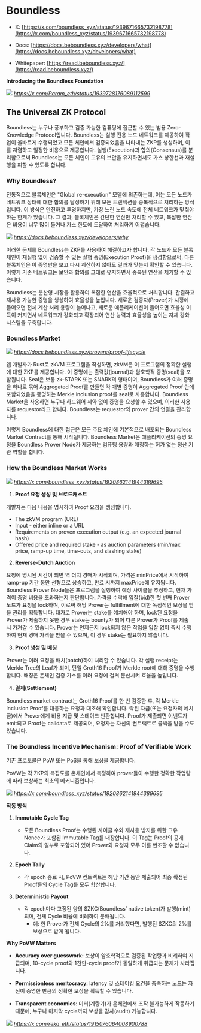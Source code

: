 # Boundless

* X: [https://x.com/boundless_xyz/status/1939671665732198778](https://x.com/boundless_xyz/status/1939671665732198778)

* Docs: [https://docs.beboundless.xyz/developers/what](https://docs.beboundless.xyz/developers/what)

* Whitepaper: [https://read.beboundless.xyz/](https://read.beboundless.xyz/)


**Introducing the Boundless Foundation**

![](img/boundless1.png)
*https://x.com/Param_eth/status/1939728176089112599*

## The Universal ZK Protocol

Boundless는 누구나 풍부하고 검증 가능한 컴퓨팅에 접근할 수 있는 범용 Zero-Knowledge Protocol입니다. Boundless는 실행 전용 노드 네트워크를 제공하여 작업이 올바르게 수행되었고 모든 체인에서 검증되었음을 나타내는 ZKP를 생성하며, 이를 저렴하고 일정한 비용으로 제공합니다. 실행(Execution)과 합의(Consensus)를 분리함으로써 Boundless는 모든 체인이 고유의 보안을 유지하면서도 가스 상한선과 재실행을 피할 수 있도록 합니다.

### Why Boundless?

전통적으로 블록체인은 "Global re-execution" 모델에 의존하는데, 이는 모든 노드가 네트워크 상태에 대한 합의를 달성하기 위해 모든 트랜잭션을 중복적으로 처리하는 방식입니다. 이 방식은 안전하고 투명하지만, 가장 느린 노드 속도에 전체 네트워크가 맞춰야 하는 한계가 있습니다. 그 결과, 블록체인은 간단한 연산만 처리할 수 있고, 복잡한 연산은 비용이 너무 많이 들거나 가스 한도에 도달하여 처리하기 어렵습니다.

![](img/boundless2.png)
*https://docs.beboundless.xyz/developers/why*

이러한 문제를 Boundless는 ZKP를 사용하여 해결하고자 합니다. 각 노드가 모든 블록체인이 재실행 없이 검증할 수 있는 실행 증명(Execution Proof)을 생성함으로써, 다른 블록체인은 이 증명만을 보고 다시 계산하지 않아도 결과가 맞는지 확인할 수 있습니다. 이렇게 기존 네트워크는 보안과 합의를 그대로 유지하면서 중복된 연산을 제거할 수 있습니다.

Boundless는 분산형 시장을 활용하여 복잡한 연산을 효율적으로 처리합니다. 간결하고 재사용 가능한 증명을 생성하여 효율성을 높입니다. 새로운 검증자(Prover)가 시장에 들어오면 전체 계산 처리 용량이 늘어나고, 새로운 애플리케이션이 들어오면 효율성 이득이 커지면서 네트워크가 강화되고 확장되어 연산 능력과 효율성을 높이는 자체 강화 시스템을 구축합니다.

### Boundless Market

![](img/boundless3.png)
*https://docs.beboundless.xyz/provers/proof-lifecycle*

앱 개발자가 Rust로 zkVM 프로그램을 작성하면, zkVM은 이 프로그램의 정확한 실행에 대한 ZKP를 제공합니다. 이 증명에는 출력값(journal)과 암호학적 증명(seal)을 포함됩니다. Seal은 보통 zk-STARK 또는 SNARK의 형태이며, Boundless가 여러 증명을 하나로 묶어 Aggregated Proof를 만들면 각 개별 증명이 Aggregated Proof 안에 포함되었음을 증명하는 Merkle inclusion proof를 seal로 사용합니다.
Boundless Market을 사용하면 누구나 하드웨어 제약 없이 증명을 요청할 수 있으며, 이러한 사용자를 requestor라고 합니다. Boundless는 requestor와 prover 간의 연결을 관리합니다.

이렇게 Boundless에 대한 접근은 모든 주요 체인에 기본적으로 배포되는 Boundless Market Contract를 통해 시작됩니다. Boundless Market은 애플리케이션의 증명 요청을 Boundless Prover Node가 제공하는 컴퓨팅 용량과 매칭하는 허가 없는 청산 기관 역할을 합니다.


### How the Boundless Market Works
![](img/boundless5.png)
*https://x.com/boundless_xyz/status/1920862141944389695*

1. **Proof 요청 생성 및 브로드캐스트**

개발자는 다음 내용을 명시하여 Proof 요청을 생성합니다.

- The zkVM program (URL)
- Input - either inline or a URL
- Requirements on proven execution output (e.g. an expected journal hash)
- Offered price and required stake - as auction parameters (min/max price, ramp-up time, time-outs, and slashing stake)

2. **Reverse-Dutch Auction**

요청에 명시된 시간이 되면 역 더치 경매가 시작되며, 가격은 minPrice에서 시작하여 ramp-up 기간 동안 선형으로 상승하고, 만료 시까지 maxPrice에 유지됩니다. Boundless Prover Node들은 프로그램을 실행하여 예상 사이클을 추정하고, 현재 가격이 증명 비용을 초과하는지 판단합니다. 가격을 수락해 입찰(bid)한 첫 번째 Prover 노드가 요청을 lock하며, 이로써 해당 Prover는 fulfillment에 대한 독점적인 보상을 받을 권리를 획득합니다. 대가로 Prover는 stake를 예치해야 하며, lock된 요청을 Prover가 제출하지 못한 경우 stake는 bounty가 되어 다른 Prover가 Proof를 제출 시 가져갈 수 있습니다. Prover는 언제든지 lock되지 않은 작업을 입찰 없이 즉시 수행하여 현재 경매 가격을 받을 수 있으며, 이 경우 stake는 필요하지 않습니다.

3. **Proof 생성 및 배칭**

Prover는 여러 요청을 배치(batch)하여 처리할 수 있습니다. 각 실행 receipt는 Merkle Tree의 Leaf가 되며, 단일 Groth16 Proof가 Merkle root에 대해 증명을 수행합니다. 배칭은 온체인 검증 가스를 여러 요청에 걸쳐 분산시켜 효율을 높입니다.

4. **결제(Settlement)**

Boundless market contract는 Groth16 Proof를 한 번 검증한 후, 각 Merkle Inclusion Proof를 대응하는 요청과 대조해 확인합니다. 락된 자금(또는 요청자의 예치금)에서 Prover에게 비용 지급 및 스테이크 반환합니다. Proof가 제출되면 이벤트가 emit되고 Proof는 calldata로 제공되며, 요청자는 자신의 컨트랙트로 콜백을 받을 수도 있습니다.


### The Boundless Incentive Mechanism: Proof of Verifiable Work

기존 프로토콜은 PoW 또는 PoS을 통해 보상을 제공합니다.

PoVW는 각 ZKP의 복잡도를 온체인에서 측정하여 prover들이 수행한 정확한 작업량에 따라 보상하는 최초의 메커니즘입니다.

![](img/boundless6.png)
*https://x.com/boundless_xyz/status/1920862141944389695*

**작동 방식**

1. **Immutable Cycle Tag**

    - 모든 Boundless Proof는 수행된 사이클 수와 재사용 방지를 위한 고유 Nonce가 포함된 Immutable Tag를 내장합니다. 이 Tag는 Proof의 공개 Claim의 일부로 포함되어 있어 Prover와 요청자 모두 이를 변조할 수 없습니다.

2. **Epoch Tally**
    - 각 epoch 종료 시, PoVW 컨트랙트는 해당 기간 동안 제출되어 최종 확정된 Proof들의 Cycle Tag를 모두 합산합니다.

3. **Deterministic Payout**
    - 각 epoch마다 고정된 양의 $ZKC(Boundless’ native token)가 발행(mint)되며, 전체 Cycle 비율에 비례하여 분배됩니다.
        - 예: 한 Prover가 전체 Cycle의 2%를 처리했다면, 발행된 $ZKC의 2%를 보상으로 받게 됩니다.


**Why PoVW Matters**

- **Accuracy over guesswork:** 보상이 암호학적으로 검증된 작업량과 비례하여 지급되며, 10-cycle proof와 1천만-cycle proof가 동일하게 취급되는 문제가 사라집니다.

- **Permissionless meritocracy**: latency 및 스테이킹 요건을 충족하는 노드는 자신이 증명한 만큼의 정확한 보상을 획득할 수 있습니다.

- **Transparent economics**: 미터(계량기)가 온체인에서 조작 불가능하게 작동하기 때문에, 누구나 마지막 cycle까지 보상을 감사(audit) 가능합니다.


![](img/boundless7.png)
*https://x.com/reka_eth/status/1915076064008900788*


